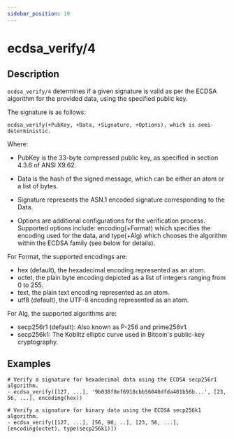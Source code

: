 ```yaml
---
sidebar_position: 19
---
```

[//]: # (This file is auto-generated. Please do not modify it yourself.)

# ecdsa_verify/4

## Description

`ecdsa_verify/4` determines if a given signature is valid as per the ECDSA algorithm for the provided data, using the specified public key.

The signature is as follows:

```text
ecdsa_verify(+PubKey, +Data, +Signature, +Options), which is semi-deterministic.
```

Where:

- PubKey is the 33\-byte compressed public key, as specified in section 4.3.6 of ANSI X9.62.

- Data is the hash of the signed message, which can be either an atom or a list of bytes.

- Signature represents the ASN.1 encoded signature corresponding to the Data.

- Options are additional configurations for the verification process. Supported options include: encoding\(\+Format\) which specifies the encoding used for the data, and type\(\+Alg\) which chooses the algorithm within the ECDSA family \(see below for details\).

For Format, the supported encodings are:

- hex \(default\), the hexadecimal encoding represented as an atom.
- octet, the plain byte encoding depicted as a list of integers ranging from 0 to 255.
- text, the plain text encoding represented as an atom.
- utf8 \(default\), the UTF\-8 encoding represented as an atom.

For Alg, the supported algorithms are:

- secp256r1 \(default\): Also known as P\-256 and prime256v1.
- secp256k1: The Koblitz elliptic curve used in Bitcoin's public\-key cryptography.

## Examples

```text
# Verify a signature for hexadecimal data using the ECDSA secp256r1 algorithm.
- ecdsa_verify([127, ...], '9b038f8ef6918cbb56040dfda401b56b...', [23, 56, ...], encoding(hex))

# Verify a signature for binary data using the ECDSA secp256k1 algorithm.
- ecdsa_verify([127, ...], [56, 90, ..], [23, 56, ...], [encoding(octet), type(secp256k1)])
```
